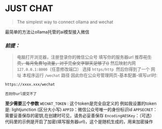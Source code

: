 # JUST CHAT

> The simplest way to connect ollama and wechat

最简单的方法让ollama托管的ai模型接入微信

### *前提：*

> 电脑打开浏览器，注册登录你的微信公众号
> 填写你的服务器url
> 推荐~~花生壳，每月免费1g流量，对于完全文字聊天足够了()~~
> 然后映射内网 `127.0.0.1:8000`（任意修改端口）
> 选择 `https/http `然后你得到了一个 网址
> 本程序运行 `/wechat` 路径  因此你在公众号管理网页-基本配置-填写url时:

```
https://xxxx.xxx/wechat
```

`否则你url提交不了`

**至少需要三个参数**
`WECHAT_TOKEN` : 这个token是完全自定义的 例如我设置的token是: lightjunction (区分大小写)
`APPID`：微信公众号唯一的身份标识id
`APPSECRET`：需要妥善保存的密钥,在创建时可见，请务必妥善保存
`EncodingAESKey`：（可选）代码里的示例是开启了加密(填写服务器url)，这个是随机生成的，用来加密操作
